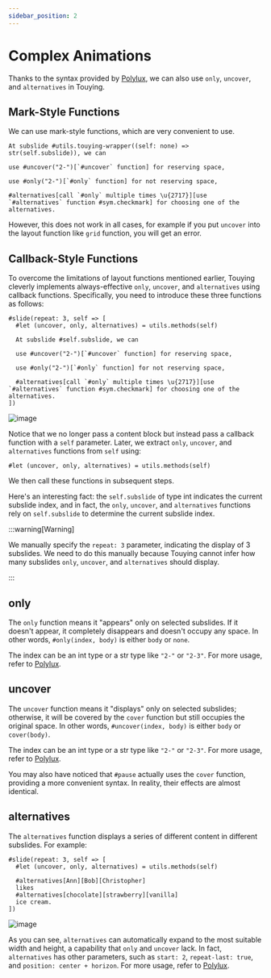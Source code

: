 ```yaml
---
sidebar_position: 2
---
```


# Complex Animations

Thanks to the syntax provided by [Polylux](https://polylux.dev/book/dynamic/syntax.html), we can also use `only`, `uncover`, and `alternatives` in Touying.


## Mark-Style Functions

We can use mark-style functions, which are very convenient to use.

```typst
At subslide #utils.touying-wrapper((self: none) => str(self.subslide)), we can

use #uncover("2-")[`#uncover` function] for reserving space,

use #only("2-")[`#only` function] for not reserving space,

#alternatives[call `#only` multiple times \u{2717}][use `#alternatives` function #sym.checkmark] for choosing one of the alternatives.
```

However, this does not work in all cases, for example if you put `uncover` into the layout function like `grid` function, you will get an error.


## Callback-Style Functions

To overcome the limitations of layout functions mentioned earlier, Touying cleverly implements always-effective `only`, `uncover`, and `alternatives` using callback functions. Specifically, you need to introduce these three functions as follows:

```typst
#slide(repeat: 3, self => [
  #let (uncover, only, alternatives) = utils.methods(self)

  At subslide #self.subslide, we can

  use #uncover("2-")[`#uncover` function] for reserving space,

  use #only("2-")[`#only` function] for not reserving space,

  #alternatives[call `#only` multiple times \u{2717}][use `#alternatives` function #sym.checkmark] for choosing one of the alternatives.
])
```

![image](https://github.com/touying-typ/touying/assets/34951714/e9a6b8c5-daf0-4cf2-8d39-1a768ce1dfea)

Notice that we no longer pass a content block but instead pass a callback function with a `self` parameter. Later, we extract `only`, `uncover`, and `alternatives` functions from `self` using:

```typst
#let (uncover, only, alternatives) = utils.methods(self)
```

We then call these functions in subsequent steps.

Here's an interesting fact: the `self.subslide` of type int indicates the current subslide index, and in fact, the `only`, `uncover`, and `alternatives` functions rely on `self.subslide` to determine the current subslide index.

:::warning[Warning]

We manually specify the `repeat: 3` parameter, indicating the display of 3 subslides. We need to do this manually because Touying cannot infer how many subslides `only`, `uncover`, and `alternatives` should display.

:::

## only

The `only` function means it "appears" only on selected subslides. If it doesn't appear, it completely disappears and doesn't occupy any space. In other words, `#only(index, body)` is either `body` or `none`.

The index can be an int type or a str type like `"2-"` or `"2-3"`. For more usage, refer to [Polylux](https://polylux.dev/book/dynamic/complex.html).

## uncover

The `uncover` function means it "displays" only on selected subslides; otherwise, it will be covered by the `cover` function but still occupies the original space. In other words, `#uncover(index, body)` is either `body` or `cover(body)`.

The index can be an int type or a str type like `"2-"` or `"2-3"`. For more usage, refer to [Polylux](https://polylux.dev/book/dynamic/complex.html).

You may also have noticed that `#pause` actually uses the `cover` function, providing a more convenient syntax. In reality, their effects are almost identical.

## alternatives

The `alternatives` function displays a series of different content in different subslides. For example:

```typst
#slide(repeat: 3, self => [
  #let (uncover, only, alternatives) = utils.methods(self)

  #alternatives[Ann][Bob][Christopher]
  likes
  #alternatives[chocolate][strawberry][vanilla]
  ice cream.
])
```

![image](https://github.com/touying-typ/touying/assets/34951714/392707ea-0bcd-426b-b232-5bc63b9a13a3)

As you can see, `alternatives` can automatically expand to the most suitable width and height, a capability that `only` and `uncover` lack. In fact, `alternatives` has other parameters, such as `start: 2`, `repeat-last: true`, and `position: center + horizon`. For more usage, refer to [Polylux](https://polylux.dev/book/dynamic/alternatives.html).